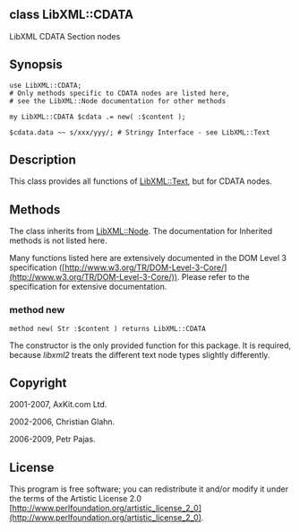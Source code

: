 class LibXML::CDATA
-------------------

LibXML CDATA Section nodes

Synopsis
--------

    use LibXML::CDATA;
    # Only methods specific to CDATA nodes are listed here,
    # see the LibXML::Node documentation for other methods

    my LibXML::CDATA $cdata .= new( :$content );

    $cdata.data ~~ s/xxx/yyy/; # Stringy Interface - see LibXML::Text

Description
-----------

This class provides all functions of [LibXML::Text](https://libxml-raku.github.io/LibXML-raku/Text), but for CDATA nodes.

Methods
-------

The class inherits from [LibXML::Node](https://libxml-raku.github.io/LibXML-raku/Node). The documentation for Inherited methods is not listed here.

Many functions listed here are extensively documented in the DOM Level 3 specification ([http://www.w3.org/TR/DOM-Level-3-Core/](http://www.w3.org/TR/DOM-Level-3-Core/)). Please refer to the specification for extensive documentation.

### method new

    method new( Str :$content ) returns LibXML::CDATA

The constructor is the only provided function for this package. It is required, because *libxml2* treats the different text node types slightly differently.

Copyright
---------

2001-2007, AxKit.com Ltd.

2002-2006, Christian Glahn.

2006-2009, Petr Pajas.

License
-------

This program is free software; you can redistribute it and/or modify it under the terms of the Artistic License 2.0 [http://www.perlfoundation.org/artistic_license_2_0](http://www.perlfoundation.org/artistic_license_2_0).

